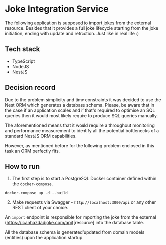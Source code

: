 # Joke Integration Service

The following application is supposed to import jokes from the external resource.
Besides that it provides a full joke lifecycle starting from the joke initiation, ending with update and retraction.
Just like in real life :)

## Tech stack

* TypeScript
* NodeJS
* NestJS

## Decision record

Due to the problem simplicity and time constraints it was decided to use the Nest ORM which generates a database schema.
Please, be aware that in the case if an application scales and if that's required to optimise an SQL queries then it
would most likely require to produce SQL queries manually.

The aforementioned means that it would require a throughout monitoring and performance measurement to identify all the
potential bottlenecks of a standard NestJS ORM capabilities.

However, as mentioned before for the following problem enclosed in this task an ORM perfectly fits.

## How to run

1. The first step is to start a PostgreSQL Docker container defined within the `docker-compose`.

```shell
docker-compose up -d --build
```

2. Make requests via Swagger - `http://localhost:3000/api` or any other REST client of your choice.

An `import` endpoint is responsible for importing the joke from the external (https://icanhazdadjoke.com/api)[resource]
into the database table.

All the database schema is generated/updated from domain models (entities) upon the application startup.